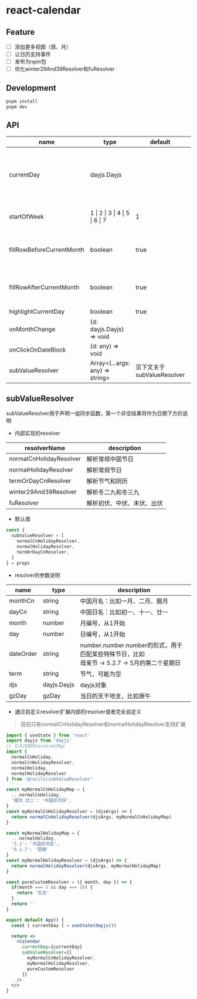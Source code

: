 # react-calendar

## Feature

- [ ] 添加更多视图（周、月）
- [ ] 让日历支持事件
- [ ] 发布为npm包
- [ ] 优化winter29And39Resolver和fuResolver

## Development

```bash
pnpm install 
pnpm dev
```

## API

| name                      | type                            | default                    | description                                                  |
| ------------------------- | ------------------------------- | -------------------------- | ------------------------------------------------------------ |
| currentDay                | dayjs.Dayjs                     |                            | 当前日期，会根据这个日期来生成日历视图，日期改变但月份不变的情况下日历视图不会刷新 |
| startOfWeek               | 1 \| 2 \| 3 \| 4 \| 5 \| 6 \| 7 | 1                          | 指定每周从第几天开始，会影响日历布局                         |
| fillRowBeforeCurrentMonth | boolean                         | true                       | 当这个月的第一天出现在第一列，是否在上面再补一行上月的日期   |
| fillRowAfterCurrentMonth  | boolean                         | true                       | 当这个月的最后一天出现在最后一列，是否在下面再补一行下月的日期 |
| highlightCurrentDay       | boolean                         | true                       | 是否高亮当前天                                               |
| onMonthChange             | (d: dayjs.Dayjs) => void        |                            | 月份改变时触发                                               |
| onClickOnDateBlock        | (d: any) => void                |                            | 点击日期时触发                                               |
| subValueResolver          | Array<(...args: any) => string> | 见下文关于subValueResolver | 见下文关于subValueResolver                                   |

## subValueResolver

subValueResolver用于声明一组同步函数，第一个非空结果将作为日期下方的说明

- 内部实现的resolver

| resolverName            | description                |
| ----------------------- | -------------------------- |
| normalCnHolidayResolver | 解析常规中国节日           |
| normalHolidayResolver   | 解析常规节日               |
| termOrDayCnResolver     | 解析节气和阴历             |
| winter29And39Resolver   | 解析冬二九和冬三九         |
| fuResolver              | 解析初伏、中伏、末伏、出伏 |

- 默认值

```js
const {
  subValueResolver = [
    normalCnHolidayResolver,
    normalHolidayResolver,
    termOrDayCnResolver,
  ]
} = props
```

- resolver的参数说明

| name      | type        | description                                                  |
| --------- | ----------- | ------------------------------------------------------------ |
| monthCn   | string      | 中国月名：比如一月、二月、腊月                               |
| dayCn     | string      | 中国日名：比如初一、十一、廿一                               |
| month     | number      | 月编号，从1开始                                              |
| day       | number      | 日编号，从1开始                                              |
| dateOrder | string      | number.number.number的形式，用于匹配某些特殊节日，比如<br />母亲节 -> 5.2.7 -> 5月的第二个星期日 |
| term      | string      | 节气，可能为空                                               |
| djs       | dayjs.Dayjs | dayjs对象                                                    |
| gzDay     | gzDay       | 当日的天干地支，比如庚午                                     |

- 通过自定义resolver扩展内部的resolver或者完全自定义

> 目前只有normalCnHolidayResolver和normalHolidayResolver支持扩展

```jsx
import { useState } from 'react'
import dayjs from 'dayjs'
// 引入内部的resolverMap
import { 
  normalCnHoliday,
  normalCnHolidayResolver,
  normalHoliday,
  normalHolidayResolver
} from '@/utils/subValueResolver'

const myNormalCnHolidayMap = {
  ...normalCnHoliday,
  '腊月.廿二': '中国区司庆',
}
const myNormalCnHolidayResolver = (djsArgs) => {
  return normalCnHolidayResolver(djsArgs, myNormalCnHolidayMap)
}

const myNormalHolidayMap = {
  ...normalHoliday,
  '5.1': '外国区司庆',
  '6.1.7': '团建'
}
const myNormalHolidayResolver = (djsArgs) => {
  return normalHolidayResolver(djsArgs, myNormalHolidayMap)
}

const pureCustomResolver = ({ month, day }) => {
  if(month === 5 && day === 18) {
    return '生日'
  }
  return ''
}

export default App() {
  const [ currentDay ] = useState(dayjs())

  return <>
    <Calendar
      currentDay={currentDay}
      subValueResolver={[
      	myNormalCnHolidayResolver,
      	myNormalHolidayResolver,
      	pureCustomResolver
      ]}
    />
  </>
}
```

